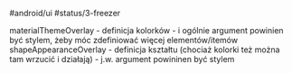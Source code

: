 #android/ui 
#status/3-freezer 

materialThemeOverlay - definicja kolorków - i ogólnie argument powinien być stylem, żeby móc zdefiniować więcej elementów/itemów
shapeAppearanceOverlay - definicja kształtu (chociaż kolorki też można tam wrzucić i działają) -  j.w. argument powininen być stylem